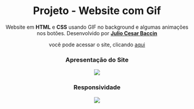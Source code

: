 <h1 align="center"> 
Projeto - Website com Gif
</h1>
 
 <p align="center">
 Website em <strong>HTML</strong> e <strong>CSS</strong> usando GIF no background e algumas animações nos botões. Desenvolvido por <a target="_blank" rel="external" href="https://github.com/juliobaccin/"><strong>Julio Cesar Baccin</strong></a>
 </p>

<p align="center">
 você pode acessar o site, clicando <a href="https://juliobaccin.github.io/Projeto-Website-com-gif/">aqui</a>
</p>

<div align="center">
<h3> 
 Apresentação do Site
</h3>
<img src="https://github.com/juliobaccin/Projeto-Website-com-gif/blob/main/Site.gif">
<h3>
  Responsividade
 </h3> 
<img src="https://github.com/juliobaccin/Projeto-Website-com-gif/blob/main/responsividade.gif">
</div>
